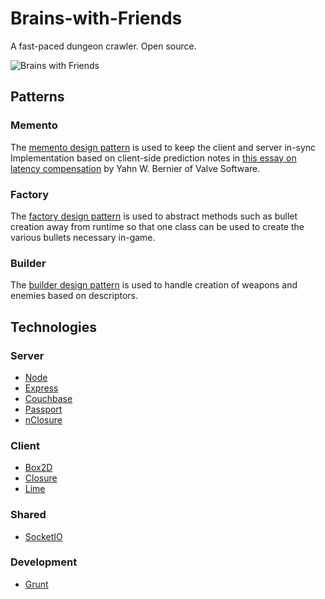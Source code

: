 # Brains-with-Friends

A fast-paced dungeon crawler. Open source.

![Brains with Friends](https://raw.github.com/JacksonGariety/Brains-with-Friends/master/preview.jpg)

## Patterns

### Memento
The [memento design pattern](http://coffeescriptcookbook.com/chapters/design_patterns/memento) is used to keep the client and server in-sync
Implementation based on client-side prediction notes in [this essay on latency compensation](https://developer.valvesoftware.com/wiki/Latency_Compensating_Methods_in_Client/Server_In-game_Protocol_Design_and_Optimization) by Yahn W. Bernier of Valve Software.

### Factory
The [factory design pattern](http://coffeescriptcookbook.com/chapters/design_patterns/factory_method) is used to abstract methods such as bullet creation away from runtime so that one class can be used to create the various bullets necessary in-game.

### Builder
The [builder design pattern](http://coffeescriptcookbook.com/chapters/design_patterns/builder) is used to handle creation of weapons and enemies based on descriptors.

## Technologies

### Server
- [Node](https://github.com/joyent/node)
- [Express](https://github.com/visionmedia/express)
- [Couchbase](https://github.com/couchbase/couchnode)
- [Passport](https://github.com/jaredhanson/passport)
- [nClosure](https://github.com/gatapia/nclosure)

### Client
- [Box2D](http://code.google.com/p/box2d/)
- [Closure](https://developers.google.com/closure/)
- [Lime](https://github.com/digitalfruit/limejs)

### Shared
- [SocketIO](https://github.com/learnboost/socket.io/)

### Development
- [Grunt](https://github.com/gruntjs/grunt)